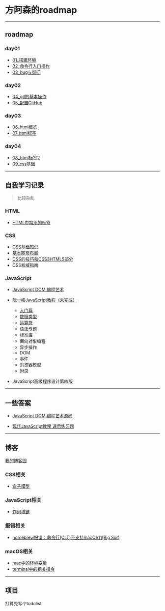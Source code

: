 # 方阿森的roadmap

---

## roadmap

### day01

* [01_搭建环境](roadmap/day01/01.md)
* [02_命令行入门操作](roadmap/day01/02.md)
* [03_bug与疑问](roadmap/day01/03)

### day02

* [04_git的基本操作](roadmap/day02/04)
* [05_配置GitHub](roadmap/day02/05)

### day03

* [06_html概览](roadmap/day03/06_html概览)
* [07_html标签](roadmap/day03/07_html标签)

### day04

* [08_html标签2](roadmap/day04/08_html标签2)
* [09_css基础](roadmap/day04/09_css基础)

---

## 自我学习记录

> 比较杂乱

### HTML

* [HTML中常用的标签](html&css/HTML常用标签.md)

### CSS

* [CSS基础知识](html&css/CSS入门.md)
* [基本网页布局](html&css/基本网页布局.md)
* [CSS的技巧和CSS3HTML5部分](html&css/CSS的技巧和CSS3HTML5.md)
* CSS权威指南

### JavaScript

* [JavaScript DOM 编程艺术](JavaScript/dom-script/README.md)
* [阮一峰JavaScript教程（未完成）](https://github.com/Meakle/ruanyifeng_JavaScript)
  * [入门篇](JavaScript/ruanyifeng-javascript/1.md)
  * [数据类型](JavaScript/ruanyifeng-javascript/2.md)
  * [运算符](JavaScript/ruanyifeng-javascript/3.md)
  * 语法专题
  * 标准库
  * 面向对象编程
  * 异步操作
  * DOM
  * 事件
  * 浏览器模型
  * 附录

* JavaScript高级程序设计第四版

---

## 一些答案

* [JavaScript DOM 编程艺术源码](https://github.com/Meakle/dom_scripting_demo)

* [现代JavaScript教程 课后练习题]()

---

## 博客

[我的博客园](https://www.cnblogs.com/meakle/)

### CSS相关

* [盒子模型](blog/CSS/盒子模型.md)

### JavaScript相关

* [作用域链](blog/JavaScript/作用域链.md)

### 报错相关

* [homebrew报错：命令行(CLT)不支持macOS11(Big Sur)](blog/error/homebrew报错：CLT不支持macOS11.md)

### macOS相关

* [mac中的环境变量](blog/macos/mac中的环境变量.md)
* [terminal中的相关指令](blog/macos/terminal中的相关指令.md)

---

## 项目

打算先写个todolist

